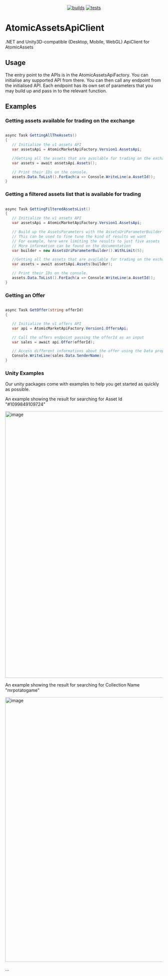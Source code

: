 <div align="center">

[![builds](https://github.com/liquiidio/AtomicAssetsApiClient-Private/actions/workflows/dotnet-build.yml/badge.svg)](https://github.com/liquiidio/AtomicAssetsApiClient-Private/actions/workflows/dotnet-build.yml)
[![tests](https://github.com/liquiidio/AtomicAssetsApiClient-Private/actions/workflows/dotnet-test.yml/badge.svg)](https://github.com/liquiidio/AtomicAssetsApiClient-Private/actions/workflows/dotnet-test.yml)
       
</div>

# AtomicAssetsApiClient

.NET and Unity3D-compatible (Desktop, Mobile, WebGL) ApiClient for AtomicAssets

 ## Usage

 The entry point to the APIs is in the AtomicAssetsApiFactory. You can initialise any supported API from there.
 You can then call any endpoint from the initialised API.
 Each endpoint has its own set of parameters that you may build up and pass in to the relevant function.

 ## Examples
 ### Getting assets available for trading on the exchange
 ```csharp

async Task GettingAllTheAssets()
{
    // Initialize the v1 assets API
    var assetsApi = AtomicMarketApiFactory.Version1.AssetsApi;

    //Getting all the assets that are available for trading on the exchange.
    var assets = await assetsApi.Assets();

    // Print their IDs on the console.
    assets.Data.ToList().ForEach(a => Console.WriteLine(a.AssetId));
}

 ```
 
 ### Getting a filtered assets list that is available for trading
 ```csharp

async Task GettingFilteredAssetsList()
{
    // Initialize the v1 assets API
    var assetsApi = AtomicMarketApiFactory.Version1.AssetsApi;

    // Build up the AssetsParameters with the AssetsUriParameterBuilder
    // This can be used to fine tune the kind of results we want
    // For example, here were limiting the results to just five assets
    // More information can be found on the documentation
    var builder = new AssetsUriParameterBuilder().WithLimit(5);

    //Getting all the assets that are available for trading on the exchange.
    var assets = await assetsApi.Assets(builder);

    // Print their IDs on the console.
    assets.Data.ToList().ForEach(a => Console.WriteLine(a.AssetId));
}

 ```
 
 ### Getting an Offer
 ```csharp

async Task GetOffer(string offerId)
{

    // Initialize the v1 offers API
    var api = AtomicMarketApiFactory.Version1.OffersApi;

    // Call the offers endpoint passing the offerId as an input
    var sales = await api.Offer(offerId);

    // Access different informations about the offer using the Data property in the result
    Console.WriteLine(sales.Data.SenderName);
}

 ```
 ### Unity Examples
 
 Our unity packages come with examples to help you get started as quickly as possible.
 
 An example showing the result for searching for Asset Id "#1099849109724"
 
<img width="853" alt="image" src="https://user-images.githubusercontent.com/31707324/213101482-0371d6cb-4981-4ea5-af0d-688092087b67.png">

An example showing the result for searching for Collection Name "mrpotatogame"

<img width="847" alt="image" src="https://user-images.githubusercontent.com/31707324/213101918-98ef30b5-d1ca-4b31-b4c7-2895a3681e89.png">

...





